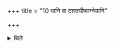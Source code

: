 +++
title = "10 यानि वा दशतयीष्वाग्नेयानि"

+++

<details><summary>थिते</summary>

10. Or he may place (the bricks) with those hymns addressed to Agni which are in the R̥gveda.  
</details>
